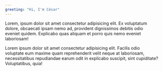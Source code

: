 ```yaml
---
greeting: "Hi, I'm César"
---
```

Lorem, ipsum dolor sit amet consectetur adipisicing elit. Ex voluptatum dolore, obcaecati ipsam nemo ad, provident dignissimos debitis odio eveniet quidem. Explicabo quas aliquam et porro quis nemo eveniet laboriosam!

Lorem ipsum dolor sit amet consectetur adipisicing elit. Facilis odio voluptate eum maxime quam reprehenderit velit neque at laboriosam, necessitatibus repudiandae earum odit in explicabo suscipit, sint cupiditate? Voluptatibus, quia!